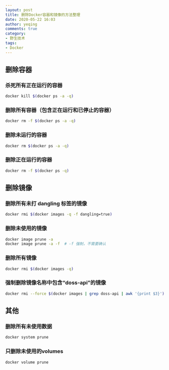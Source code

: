 ```yaml
---
layout: post
title: 删除Docker容器和镜像的方法整理
date: 2020-05-22 16:03
author: yeqing
comments: true
category:
- 野生技术
tags:
- Docker
---
```


## 删除容器
### 杀死所有正在运行的容器

```bash
docker kill $(docker ps -a -q)
```

### 删除所有容器（包含正在运行和已停止的容器）

```bash
docker rm -f $(docker ps -a -q) 
```

### 删除未运行的容器

```bash
docker rm $(docker ps -a -q)
```

### 删除正在运行的容器

```bash
docker rm -f $(docker ps -q)
```

## 删除镜像

###  删除所有未打 dangling 标签的镜像

```bash
docker rmi $(docker images -q -f dangling=true)
```

### 删除未使用的镜像

```bash
docker image prune -a
docker image prune -a -f  # -f 强制，不需要确认
```

### 删除所有镜像

```bash
docker rmi $(docker images -q)
```

### 强制删除镜像名称中包含“doss-api”的镜像

```bash
docker rmi --force $(docker images | grep doss-api | awk '{print $3}')
```

## 其他
### 删除所有未使用数据

```bash
docker system prune
```

### 只删除未使用的volumes

```bash
docker volume prune
```


